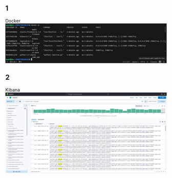 ## 1
Docker
![Docker](https://github.com/Myash-New/Monitoring03/blob/main/Docker%20ps.jpg)

## 2
Kibana
![Kibana](https://github.com/Myash-New/Monitoring03/blob/main/Kibana.jpg)


